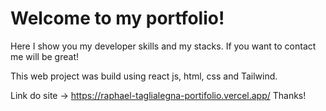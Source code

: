 # Welcome to my portfolio! 

Here I show you my developer skills and my stacks. 
If you want to contact me will be great! 

This web project was build using react js, html, css and Tailwind. 

Link do site -> https://raphael-taglialegna-portifolio.vercel.app/
Thanks! 
